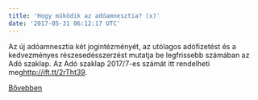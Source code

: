 ```yaml
---
title: 'Hogy működik az adóamnesztia? (x)'
date: '2017-05-31 06:12:17 UTC'
---
```


Az új adóamnesztia két jogintézményét, az utólagos adófizetést és a kedvezményes részesedésszerzést mutatja be legfrissebb számában az Adó szaklap. Az Adó szaklap 2017/7-es számát itt rendelheti meg<http://ift.tt/2rTht39>.


[Bővebben](http://ift.tt/2qzoUc4)
